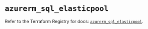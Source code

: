 # `azurerm_sql_elasticpool`

Refer to the Terraform Registry for docs: [`azurerm_sql_elasticpool`](https://registry.terraform.io/providers/hashicorp/azurerm/3.95.0/docs/resources/sql_elasticpool).

